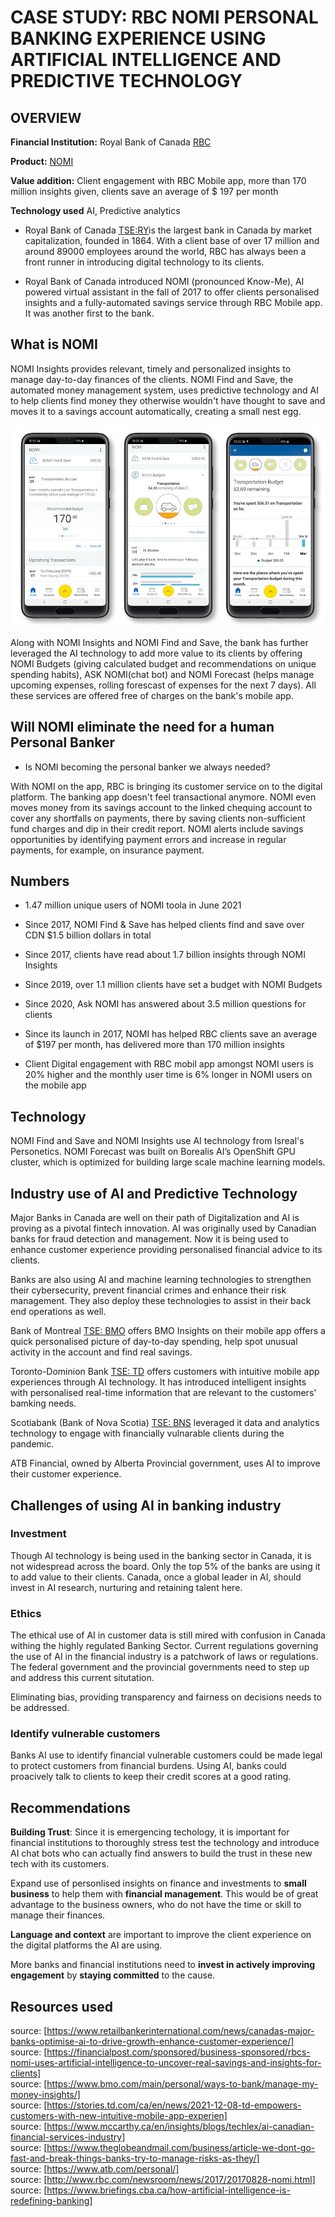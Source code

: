 # CASE STUDY: RBC NOMI PERSONAL BANKING EXPERIENCE USING ARTIFICIAL INTELLIGENCE AND PREDICTIVE TECHNOLOGY

## OVERVIEW

**Financial Institution:**  Royal Bank of Canada [RBC](https://www.rbcroyalbank.com/personal.html)<br>


**Product:**               [NOMI](https://www.rbcroyalbank.com/mobile/feature/nomi/index.html)<br>


**Value addition:**         Client engagement with RBC Mobile app, more than
                        170 million insights given, clients save an average of $ 197 per month<br>


**Technology used**         AI, Predictive analytics 


* Royal Bank of Canada [TSE:RY](https://g.co/kgs/GnGAV8)is the largest bank in Canada by market capitalization, founded in 1864. With a client base of over 17 million and around 89000 employees around the world, RBC has always been a front runner in introducing digital technology to its clients. 

* Royal Bank of Canada introduced NOMI (pronounced Know-Me), AI powered virtual assistant in the fall of 2017 to offer clients personalised insights and a fully-automated savings service through RBC Mobile app. It was another first to the bank. 

## What is NOMI


NOMI Insights provides relevant, timely and personalized insights to manage day-to-day finances of the clients. NOMI Find and Save, the automated money management system, uses predictive technology and AI to help clients find money they otherwise wouldn't have thought to save and moves it to a savings account automatically, creating a small nest egg.

![image](rbc-budgets-mobile-screens.jpg)

Along with NOMI Insights and NOMI Find and Save, the bank has further leveraged the AI technology to add more value to its clients by offering NOMI Budgets (giving calculated budget and recommendations on unique spending habits), ASK NOMI(chat bot) and NOMI Forecast (helps manage upcoming expenses, rolling forescast of expenses for the next 7 days). All these services are offered free of charges on the bank's mobile app.

## Will NOMI eliminate the need for a human Personal Banker

* Is NOMI becoming the personal banker we always needed? 

With NOMI on the app, RBC is bringing its customer service on to the digital platform. The banking app doesn't feel transactional anymore. NOMI even moves money from its savings account to the linked chequing account to cover any shortfalls on payments, there by saving clients non-sufficient fund charges and dip in their credit report. NOMI alerts include savings opportunities by identifying payment errors and increase in regular payments, for example, on insurance payment.

## Numbers

* 1.47 million unique users of NOMI toola in June 2021

* Since 2017, NOMI Find & Save has helped clients find and save over CDN \$1.5 billion dollars in total
* Since 2017, clients have read about 1.7 billion insights through NOMI Insights
* Since 2019, over 1.1 million clients have set a budget with NOMI Budgets
* Since 2020, Ask NOMI has answered about 3.5 million questions for clients
* Since its launch in 2017, NOMI has helped RBC clients save an average of $197 per month, has delivered more than 170 million insights
* Client Digital engagement with RBC mobil app amongst NOMI users is 20% higher and the monthly user time is 6% longer in NOMI users on the mobile app


## Technology

NOMI Find and Save and NOMI Insights use AI technology from Isreal's Personetics.
NOMI Forecast was built on Borealis AI’s OpenShift GPU cluster, which is optimized for building large scale machine learning models. 

## Industry use of AI and Predictive Technology

Major Banks in Canada are well on their path of Digitalization and AI is proving as a pivotal fintech innovation. AI was originally used by Canadian banks for fraud detection and management. Now it is being used to enhance customer experience providing personalised financial advice to its clients.

Banks are also using AI and machine learning technologies to strengthen their cybersecurity, prevent financial crimes and enhance their risk management. They also deploy these technologies to assist in their back end operations as well.

Bank of Montreal [TSE: BMO](https://g.co/kgs/hd8wQ6) offers BMO Insights on their mobile app offers a quick personalised picture of day-to-day spending, help spot unusual activity in the account and find real savings.

Toronto-Dominion Bank [TSE: TD](https://g.co/kgs/mRZ1JR) offers customers with intuitive mobile app experiences through AI technology. It has introduced intelligent insights with personalised real-time information that are relevant to the customers' bamking needs.

Scotiabank (Bank of Nova Scotia) [TSE: BNS](https://g.co/kgs/BjkwB1) leveraged it data and analytics technology to engage with financially vulnarable clients during the pandemic. 

ATB Financial, owned by Alberta Provincial government, uses AI to improve their customer experience.


## Challenges of using AI in banking industry

### Investment

Though AI technology is being used in the banking sector in Canada, it is not widespread across the board. Only the top 5% of the banks are using it to add value to their clients. Canada, once a global leader in AI, should invest in AI research, nurturing and retaining talent here. 

### Ethics

The ethical use of AI in customer data is still mired with confusion in Canada withing the highly regulated Banking Sector. Current regulations governing the use of AI in the financial industry is a patchwork of laws or regulations. The federal government and the provincial governments need to step up and address this current situtation.

Eliminating bias, providing transparency and fairness on decisions needs to be addressed.

### Identify vulnerable customers

Banks AI use to identify financial vulnerable customers could be made legal to protect customers from financial burdens. Using AI, banks could proacively talk to clients to keep their credit scores at a good rating.

## Recommendations

**Building Trust**: Since it is emergencing techology, it is important for financial institutions to thoroughly stress test the technology and introduce AI chat bots who can actually find answers to build the trust in these new tech with its customers.

Expand use of personlised insights on finance and investments to **small business** to help them with **financial management**. This would be of great advantage to the business owners, who do not have the time or skill to manage their finances.

**Language and context** are important to improve the client experience on the digital platforms the AI are using. 

More banks and financial institutions need to **invest in actively improving engagement** by **staying committed** to the cause.

## Resources used



source: [https://www.retailbankerinternational.com/news/canadas-major-banks-optimise-ai-to-drive-growth-enhance-customer-experience/]<br>
source: [https://financialpost.com/sponsored/business-sponsored/rbcs-nomi-uses-artificial-intelligence-to-uncover-real-savings-and-insights-for-clients]<br>
source: [https://www.bmo.com/main/personal/ways-to-bank/manage-my-money-insights/]<br>
source: [https://stories.td.com/ca/en/news/2021-12-08-td-empowers-customers-with-new-intuitive-mobile-app-experien]<br>
source: [https://www.mccarthy.ca/en/insights/blogs/techlex/ai-canadian-financial-services-industry]<br>
source: [https://www.theglobeandmail.com/business/article-we-dont-go-fast-and-break-things-banks-try-to-manage-risks-as-they/]<br>
source: [https://www.atb.com/personal/]<br>
source: [http://www.rbc.com/newsroom/news/2017/20170828-nomi.html]<br>
source: [https://www.briefings.cba.ca/how-artificial-intelligence-is-redefining-banking]

